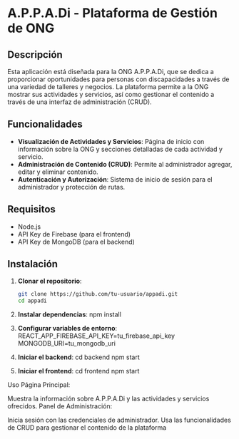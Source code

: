 # A.P.P.A.Di - Plataforma de Gestión de ONG

## Descripción

Esta aplicación está diseñada para la ONG A.P.P.A.Di, que se dedica a proporcionar oportunidades para personas con discapacidades a través de una variedad de talleres y negocios. La plataforma permite a la ONG mostrar sus actividades y servicios, así como gestionar el contenido a través de una interfaz de administración (CRUD).

## Funcionalidades

- **Visualización de Actividades y Servicios**: Página de inicio con información sobre la ONG y secciones detalladas de cada actividad y servicio.
- **Administración de Contenido (CRUD)**: Permite al administrador agregar, editar y eliminar contenido.
- **Autenticación y Autorización**: Sistema de inicio de sesión para el administrador y protección de rutas.

## Requisitos

- Node.js
- API Key de Firebase (para el frontend)
- API Key de MongoDB (para el backend)

## Instalación

1. **Clonar el repositorio**:
   ```sh
   git clone https://github.com/tu-usuario/appadi.git
   cd appadi

2. **Instalar dependencias**:
npm install

3. **Configurar variables de entorno**:
REACT_APP_FIREBASE_API_KEY=tu_firebase_api_key
MONGODB_URI=tu_mongodb_uri

4. **Iniciar el backend**:
cd backend
npm start

5. **Iniciar el frontend**:
cd frontend
npm start

Uso
Página Principal:

Muestra la información sobre A.P.P.A.Di y las actividades y servicios ofrecidos.
Panel de Administración:

Inicia sesión con las credenciales de administrador.
Usa las funcionalidades de CRUD para gestionar el contenido de la plataforma